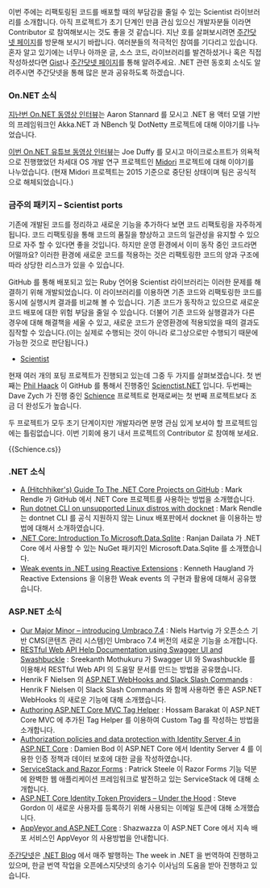 이번 주에는 리팩토링된 코드를 배포할 때의 부담감을 줄일 수 있는 Scientist 라이브러리를 소개합니다. 아직 프로젝트가 초기 단계인  만큼 관심 있으신 개발자분들 이라면 Contributor 로 참여해보시는 것도 좋을 것 같습니다. 지난 호를 살펴보시려면 [주간닷넷 페이지](https://www.facebook.com/jugan.net/)를 방문해 보시기 바랍니다. 여러분들의 적극적인 참여를 기다리고 있습니다. 혼자 알고 있기에는 너무나 아까운 글, 소스 코드, 라이브러리를 발견하셨거나 혹은 직접 작성하셨다면 [Gist](https://gist.github.com/options/e9fc443b8c882157fe4a)나 [주간닷넷 페이지](https://www.facebook.com/jugan.net/)를 통해 알려주세요. .NET 관련 동호회 소식도 알려주시면 주간닷넷을 통해 많은 분과 공유하도록 하겠습니다.

### On.NET 소식

[지난번 On.NET 동영상 인터뷰](https://www.youtube.com/watch?v=BEvn9aI6rd0)는 Aaron Stannard 를 모시고 .NET 용 액터 모델 기반의 프레임워크인 Akka.NET 과 NBench 및 DotNetty 프로젝트에 대해 이야기를 나누었습니다.

[이번 On.NET 유튜브 동영상 인터뷰](https://www.youtube.com/watch?v=WuqrfuJLbgk)는 Joe Duffy 를 모시고 마이크로소프트가 의욕적으로 진행했었던 차세대 OS 개발 연구 프로젝트인 [Midori](http://joeduffyblog.com/2015/11/03/blogging-about-midori/) 프로젝트에 대해 이야기를 나누었습니다. (현재 Midori 프로젝트는 2015 기준으로 중단된 상태이며 팀은 공식적으로 해체되었습니다.)

### 금주의 패키지 – Scientist ports  
     
기존에 개발된 코드를 정리하고 새로운 기능을 추가하다 보면 코드 리팩토링을 자주하게 됩니다. 코드 리팩토링을 통해 코드의 품질을 향상하고 코드의 일관성을 유지할 수 있으므로 자주 할 수 있다면 좋을 것입니다. 하지만 운영 환경에서 이미 동작 중인 코드라면 어떨까요? 이러한 환경에 새로운 코드를 적용하는 것은 리팩토링한 코드의 양과 구조에 따라 상당한 리스크가 있을 수 있습니다. 

GitHub 를 통해 배포되고 있는 Ruby 언어용 Scientist 라이브러리는 이러한 문제를 해결하기 위해 개발되었습니다. 이 라이브러리를 이용하면 기존 코드와 리팩토링한 코드를 동시에 실행시켜 결과를 비교해 볼 수 있습니다. 기존 코드가 동작하고 있으므로 새로운 코드 배포에 대한 위험 부담을 줄일 수 있습니다. 더불어 기존 코드와 실행결과가 다른 경우에 대해 해결책을 세울 수 있고, 새로운 코드가 운영환경에 적용되었을 때의 결과도 짐작할 수 있습니다.(이는 실제로 수행되는 것이 아니라 로그상으로만 수행되기 때문에 가능한 것으로 판단됩니다.)

* [Scientist](https://github.com/github/scientist) 

현재 여러 개의 포팅 프로젝트가 진행되고 있는데 그중 두 가지를 살펴보겠습니다. 첫 번째는 [Phil Haack](http://haacked.com/) 이  GitHub 를 통해서 진행중인 [Scienctist.NET](https://github.com/haacked/scientist.net) 입니다. 두번째는 Dave Zych 가 진행 중인 [Schience](https://github.com/davezych/shience) 프로젝트로 현재로써는 첫 번째 프로젝트보다 조금 더 완성도가 높습니다.

두 프로젝트가 모두 초기 단계이지만 개발자라면 분명 관심 있게 보셔야 할 프로젝트임에는 틀림없습니다. 이번 기회에 용기 내서 프로젝트의 Contributor 로 참여해 보세요.    

<section>
{{Schience.cs}}<script src="https://gist.github.com/bleroy/7f668d844f4023c9537f.js"></script>
</section>

### .NET 소식

* [A (Hitchhiker's) Guide To The .NET Core Projects on GitHub](https://blog.rendle.io/a-guide-to-the-net-projects-on-github/) : Mark Rendle 가 GitHub 에서 .NET Core 프로젝트를 사용하는 방법을 소개했습니다.
* [Run dotnet CLI on unsupported Linux distros with docknet](https://blog.rendle.io/run-dotnet-cli-on-unsupported-linux-distros-with-docknet/) : Mark Rendle는 dontnet CLI 를 공식 지원하지 않는 Linux 배포판에서 docknet 을 이용하는 방법에 대해서 소개하였습니다.
* [.NET Core: Introduction To Microsoft.Data.Sqlite](http://www.c-sharpcorner.com/UploadFile/ranjancse/net-co-introduction-to-microsoft-data-sqlite/) : Ranjan Dailata 가 .NET Core 에서 사용할 수 있는 NuGet 패키지인 Microsoft.Data.Sqlite 를 소개했습니다. 
* [Weak events in .NET using Reactive Extensions](http://www.codeproject.com/Tips/1078183/Weak-events-in-NET-using-Reactive-Extensions-Rx) : Kenneth Haugland 가 Reactive Extensions 을 이용한 Weak events 의 구현과 활용에 대해서 공유했습니다.

### ASP.NET 소식

* [Our Major Minor – introducing Umbraco 7.4](http://umbraco.com/follow-us/blog-archive/2016/2/11/our-major-minor-introducing-umbraco-74/) : Niels Hartvig 가 오픈소스 기반 CMS(콘텐츠 관리 시스템)인 Umbraco 7.4 버전의 새로운 기능을 소개합니다.
* [RESTful Web API Help Documentation using Swagger UI and Swashbuckle](http://www.codeproject.com/Articles/1078249/RESTful-Web-API-Help-Documentation-using-Swagger-U) : Sreekanth Mothukuru 가 Swagger UI 와 Swashbuckle 를 이용해서 RESTful Web API 의 도움말 문서를 만드는 방법을 공유했습니다.
* Henrik F Nielsen 의 [ASP.NET WebHooks and Slack Slash Commands](https://blogs.msdn.microsoft.com/webdev/2016/02/14/asp-net-webhooks-and-slack-slash-commands/) : Henrik F Nielsen 이 Slack Slash Commands 와 함께 사용하면 좋은 ASP.NET WebHooks 의 새로운 기능에 대해 소개했습니다. 
* [Authoring ASP.NET Core MVC Tag Helper](http://www.hossambarakat.net/2016/02/15/authoring-asp-net-core-mvc-tag-helper/) : Hossam Barakat 이 ASP.NET Core MVC 에 추가된 Tag Helper 를 이용하여 Custom Tag 를 작성하는 방법을 소개합니다.  
* [Authorization policies and data protection with Identity Server 4 in ASP.NET Core](http://damienbod.com/2016/02/14/authorization-policies-and-data-protection-with-identityserver4-in-asp-net-core/) : Damien Bod 이 ASP.NET Core 에서 Identity Server 4 를 이용한 인증 정책과 데이터 보호에 대한 글을 작성하였습니다.
* [ServiceStack and Razor Forms](https://visualstudiomagazine.com/articles/2016/02/01/servicestack-and-razor-forms.aspx) : Patrick Steele 이 Razor Forms 기능 덕분에 완벽한 웹 애플리케이션 프레임워크로 발전하고 있는 ServiceStack 에 대해 소개합니다. 
* [ASP.NET Core Identity Token Providers – Under the Hood](http://stevejgordon.co.uk/asp-net-core-identity-token-providers) : Steve Gordon 이 새로운 사용자를 등록하기 위해 사용되는 이메일 토큰에 대해 소개했습니다. 
* [AppVeyor and ASP.NET Core](http://shazwazza.com/post/appveyor-and-aspnet-core/) : Shazwazza 이 ASP.NET Core 에서 지속 배포 서비스인 AppVeyor 의 사용방법을 안내합니다.  

[주간닷넷](https://www.facebook.com/jugan.net/)은 [.NET Blog](https://blogs.msdn.microsoft.com/dotnet/) 에서 매주 발행하는 The week in .NET 을 번역하여 진행하고 있으며, 한글 번역 작업을 오픈에스지닷넷의 송기수 이사님의 도움을 받아 진행하고 있습니다.  

